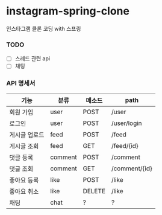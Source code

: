 # instagram-spring-clone
인스타그램 클론 코딩 with 스프링
### **TODO**
- [ ] 스레드 관련 api
- [ ] 채팅
### **API 명세서**
|기능|분류|메소드|path|
|------|---|---|-----|
|회원 가입|user|POST|/user|
|로그인|user|POST|/user/login|
|게시글 업로드|feed|POST|/feed|
|게시글 조회|feed|GET|/feed/{id}|
|댓글 등록|comment|POST|/comment|
|댓글 조회|comment|GET|/comment/{id}|
|좋아요 등록|like|POST|/like|
|좋아요 취소|like|DELETE|/like|
|채팅|chat|?|?|

